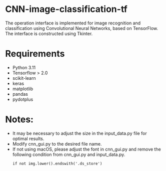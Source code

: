 # CNN-image-classification-tf
The operation interface is implemented for image recognition and classification using Convolutional Neural Networks, based on TensorFlow. The interface is constructed using Tkinter.

# Requirements
* Python 3.11
* Tensorflow > 2.0
* scikit-learn
* keras
* matplotlib
* pandas
* pydotplus

# Notes:
* It may be necessary to adjust the size in the input_data.py file for optimal results.
* Modify cnn_gui.py to the desired file name.
* If not using macOS, please adjust the font in cnn_gui.py and remove the following condition from cnn_gui.py and input_data.py.
  ```
  if not img.lower().endswith('.ds_store')
  ```
